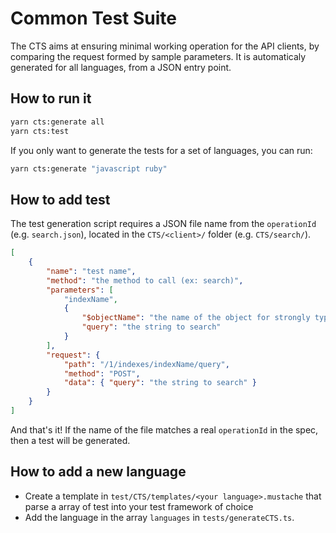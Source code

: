 # Common Test Suite

The CTS aims at ensuring minimal working operation for the API clients, by comparing the request formed by sample parameters.
It is automaticaly generated for all languages, from a JSON entry point.

## How to run it

```bash
yarn cts:generate all
yarn cts:test
```

If you only want to generate the tests for a set of languages, you can run:
```bash
yarn cts:generate "javascript ruby"
```

## How to add test

The test generation script requires a JSON file name from the `operationId` (e.g. `search.json`), located in the `CTS/<client>/` folder (e.g. `CTS/search/`).
```json
[
    {
        "name": "test name",
        "method": "the method to call (ex: search)",
        "parameters": [
            "indexName",
            {
                "$objectName": "the name of the object for strongly type language",
                "query": "the string to search"
            }
        ],
        "request": {
            "path": "/1/indexes/indexName/query",
            "method": "POST",
            "data": { "query": "the string to search" }
        }
    }
]
```

And that's it! If the name of the file matches a real `operationId` in the spec, then a test will be generated.

## How to add a new language

- Create a template in `test/CTS/templates/<your language>.mustache` that parse a array of test into your test framework of choice
- Add the language in the array `languages` in `tests/generateCTS.ts`.

